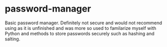 # password-manager

Basic password manager. Definitely not secure and would not recommend using as it is unfinished and was more so used to familarize myself
with Python and methods to store passwords securely such as hashing and salting. 
